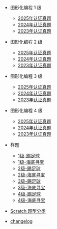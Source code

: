 <!-- docs/_sidebar.md -->

- 图形化编程 1 级

  - [2025年认证真题](scratch-2025-01.md "CCF GESP 2025年 图形化编程认证")
  - [2024年认证真题](scratch-2024-01.md "CCF GESP 2024年 图形化编程认证")
  - [2023年认证真题](scratch-2023-01.md "CCF GESP 2023年 图形化编程认证")

- 图形化编程 2 级

  - [2025年认证真题](scratch-2025-02.md "CCF GESP 2025年 图形化编程认证")
  - [2024年认证真题](guide.md "The greatest guide in the world")
  - [2023年认证真题](guide.md "The greatest guide in the world")

- 图形化编程 3 级

  - [2025年认证真题](guide.md "The greatest guide in the world")
  - [2024年认证真题](guide.md "The greatest guide in the world")
  - [2023年认证真题](guide.md "The greatest guide in the world")

- 图形化编程 4 级

  - [2025年认证真题](guide.md "The greatest guide in the world")
  - [2024年认证真题](guide.md "The greatest guide in the world")
  - [2023年认证真题](guide.md "The greatest guide in the world")

- 样题

  - [1级-踢足球](guide.md "The greatest guide in the world")
  - [1级-海底寻宝](guide.md "The greatest guide in the world")
  - [2级-踢足球](guide.md "The greatest guide in the world")
  - [2级-海底寻宝](guide.md "The greatest guide in the world")
  - [3级-踢足球](guide.md "The greatest guide in the world")
  - [3级-海底寻宝](guide.md "The greatest guide in the world")
  - [4级-踢足球](guide.md "The greatest guide in the world")
  - [4级-海底寻宝](guide.md "The greatest guide in the world")

- [Scratch 题型分类](scratch-sort.html)

- [changelog](chagelog.md)
